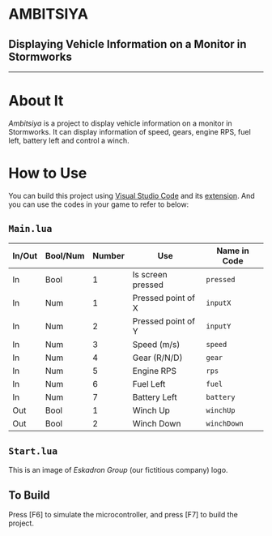 # AMBITSIYA
## Displaying Vehicle Information on a Monitor in Stormworks
---
# About It
*Ambitsiya* is a project to display vehicle information on a monitor in Stormworks.
It can display information of speed, gears, engine RPS, fuel left, battery left and control a winch.

# How to Use
You can build this project using [Visual Studio Code](https://code.visualstudio.com/download) and its [extension](https://marketplace.visualstudio.com/items?itemName=NameousChangey.lifeboatapi).
And you can use the codes in your game to refer to below:

## `Main.lua`
| In/Out | Bool/Num | Number | Use | Name in Code |
| - | - | - | - | - |
| In | Bool | 1 | Is screen pressed | `pressed` |
| In | Num | 1 | Pressed point of X | `inputX` |
| In | Num | 2 | Pressed point of Y | `inputY` |
| In | Num | 3 | Speed (m/s) | `speed` |
| In | Num | 4 | Gear (R/N/D) | `gear` |
| In | Num | 5 | Engine RPS | `rps` |
| In | Num | 6 | Fuel Left | `fuel` |
| In | Num | 7 | Battery Left | `battery` |
| Out | Bool | 1 | Winch Up | `winchUp` |
| Out | Bool | 2 | Winch Down | `winchDown` |

## `Start.lua`
This is an image of *Eskadron Group* (our fictitious company) logo.

## To Build
Press [F6] to simulate the microcontroller, and press [F7] to build the project.
